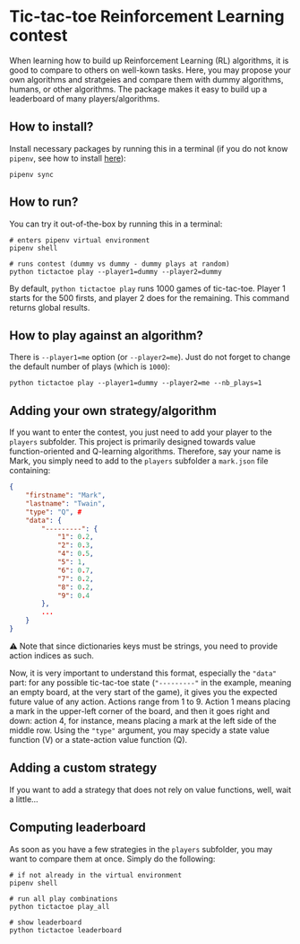 # Tic-tac-toe Reinforcement Learning contest

When learning how to build up Reinforcement Learning (RL) algorithms, it is good to compare to others on well-kown tasks. Here, you may propose your own algorithms and stratgeies and compare them with dummy algorithms, humans, or other algorithms. The package makes it easy to build up a leaderboard of many players/algorithms.

## How to install?

Install necessary packages by running this in a terminal (if you do not know `pipenv`, see how to install [here](https://github.com/pypa/pipenv)):
```shell
pipenv sync
```

## How to run?

You can try it out-of-the-box by running this in a terminal:
```shell
# enters pipenv virtual environment
pipenv shell

# runs contest (dummy vs dummy - dummy plays at random)
python tictactoe play --player1=dummy --player2=dummy
```

By default, `python tictactoe play` runs 1000 games of tic-tac-toe. Player 1 starts for the 500 firsts, and player 2 does for the remaining. This command returns global results.

## How to play against an algorithm?

There is `--player1=me` option (or `--player2=me`). Just do not forget to change the default number of plays (which is `1000`):
```shell
python tictactoe play --player1=dummy --player2=me --nb_plays=1
```

## Adding your own strategy/algorithm

If you want to enter the contest, you just need to add your player to the `players` subfolder. This project is primarily designed towards value function-oriented and Q-learning algorithms. Therefore, say your name is Mark, you simply need to add to the `players` subfolder a `mark.json` file containing:
```json
{
    "firstname": "Mark",
    "lastname": "Twain",
    "type": "Q", # 
    "data": {
        "---------": {
            "1": 0.2,
            "2": 0.3,
            "4": 0.5,
            "5": 1,
            "6": 0.7,
            "7": 0.2,
            "8": 0.2,
            "9": 0.4
        },
        ...
    }
}
```

:warning: Note that since dictionaries keys must be strings, you need to provide action indices as such.

Now, it is very important to understand this format, especially the `"data"` part: for any possible tic-tac-toe state (`"---------"` in the example, meaning an empty board, at the very start of the game), it gives you the expected future value of any action. Actions range from 1 to 9. Action 1 means placing a mark in the upper-left corner of the board, and then it goes right and down: action 4, for instance, means placing a mark at the left side of the middle row.
Using the `"type"` argument, you may specidy a state value function (V) or a state-action value function (Q).

## Adding a custom strategy

If you want to add a strategy that does not rely on value functions, well, wait a little...

## Computing leaderboard

As soon as you have a few strategies in the `players` subfolder, you may want to compare them at once. Simply do the following:
```shell
# if not already in the virtual environment
pipenv shell

# run all play combinations
python tictactoe play_all

# show leaderboard
python tictactoe leaderboard
```
